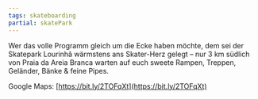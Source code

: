 ```yaml
---
tags: skateboarding
partial: skatePark
---
```


Wer das volle Programm gleich um die Ecke haben möchte, dem sei der Skatepark Lourinhã wärmstens ans Skater-Herz gelegt – nur 3 km südlich von Praia da Areia Branca warten auf euch sweete Rampen, Treppen, Geländer, Bänke & feine Pipes.

Google Maps: [https://bit.ly/2TOFqXt](https://bit.ly/2TOFqXt)
